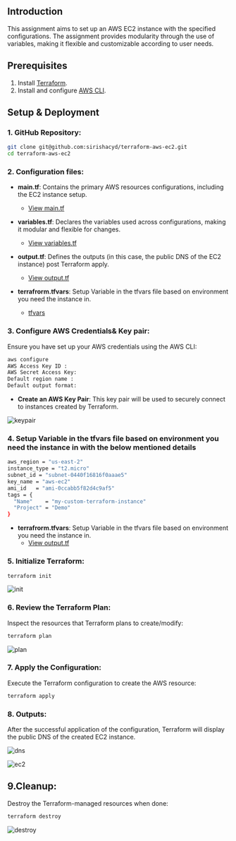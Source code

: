## Introduction

This  assignment aims to set up an AWS EC2 instance with the specified configurations. The assignment provides modularity through the use of variables, making it flexible and customizable according to user needs.

## Prerequisites

1. Install [Terraform](https://learn.hashicorp.com/tutorials/terraform/install-cli).
2. Install and configure [AWS CLI](https://aws.amazon.com/cli/).

## Setup & Deployment

### 1. GitHub Repository:

```bash
git clone git@github.com:sirishacyd/terraform-aws-ec2.git
cd terraform-aws-ec2
```
### 2. Configuration files:

- **main.tf**: Contains the primary AWS resources configurations, including the EC2 instance setup.
  - [View main.tf](https://github.com/sirishacyd/terraform-aws-ec2/blob/main/main.tf)
  
- **variables.tf**: Declares the variables used across configurations, making it modular and flexible for changes.
  - [View variables.tf](https://github.com/sirishacyd/terraform-aws-ec2/blob/main/variables.tf)

- **output.tf**: Defines the outputs (in this case, the public DNS of the EC2 instance) post Terraform apply.
  - [View output.tf](https://github.com/sirishacyd/terraform-aws-ec2/blob/main/output.tf)

- **terrafrorm.tfvars**: Setup Variable in the tfvars file based on environment you need the instance in.
  - [tfvars](https://github.com/sirishacyd/terraform-aws-ec2/blob/main/terraform.tfvars)

### 3. Configure AWS Credentials& Key pair:

Ensure you have set up your AWS credentials using the AWS CLI:

```bash
aws configure
AWS Access Key ID : 
AWS Secret Access Key: 
Default region name : 
Default output format:
```

- **Create an AWS Key Pair**:
This key pair will be used to securely connect to instances created by Terraform.

![keypair](screenshots/keypair.png)

### 4. Setup Variable in the tfvars file based on environment you need the instance in with the below mentioned details


```bash
aws_region = "us-east-2"
instance_type = "t2.micro"
subnet_id = "subnet-0440f16816f0aaae5"
key_name = "aws-ec2"
ami_id   = "ami-0ccabb5f82d4c9af5"
tags = {
  "Name"    = "my-custom-terraform-instance"
  "Project" = "Demo"
}
```
- **terrafrorm.tfvars**: Setup Variable in the tfvars file based on environment you need the instance in.
  - [View output.tf](https://github.com/sirishacyd/terraform-aws-ec2/blob/main/terraform.tfvars)
  
### 5. Initialize Terraform:

```bash
terraform init
```
![init](screenshots/init.png)
  
### 6. Review the Terraform Plan:

Inspect the resources that Terraform plans to create/modify:

```bash
terraform plan
```
 ![plan](screenshots/plan.png)
 
### 7. Apply the Configuration:

Execute the Terraform configuration to create the AWS resource:

```bash
terraform apply
```
 
### 8. Outputs:

After the successful application of the configuration, Terraform will display the public DNS of the created EC2 instance.

![dns](screenshots/dns.png)

![ec2](screenshots/ec2.png)

## 9.Cleanup:

Destroy the Terraform-managed resources when done:

```bash
terraform destroy
```

![destroy](screenshots/destroy.png)
